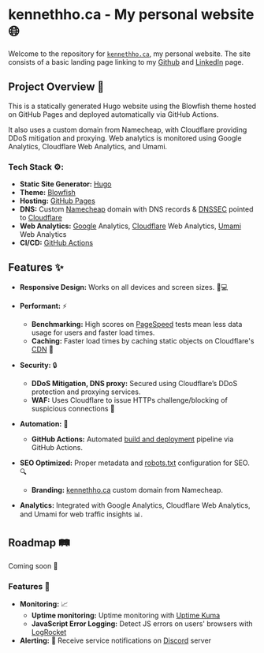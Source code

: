 
# kennethho.ca - My personal website 🌐

Welcome to the repository for [`kennethho.ca`](https://kennethho.ca), my personal website. The site consists of a basic landing page linking to my [Github](https://github.com/im-kenough) and [LinkedIn](https://www.linkedin.com/in/kenneth-yyz) page.

## Project Overview 🚀
This is a statically generated Hugo website using the Blowfish theme hosted on GitHub Pages and deployed automatically via GitHub Actions.

It also uses a custom domain from Namecheap, with Cloudflare providing DDoS mitigation and proxying. Web analytics is monitored using Google Analytics, Cloudflare Web Analytics, and Umami.

### Tech Stack ⚙️:

- **Static Site Generator:** [Hugo](https://gohugo.io/)
- **Theme:** [Blowfish](https://themes.gohugo.io/themes/blowfish/)
- **Hosting:** [GitHub Pages](https://pages.github.com/)
- **DNS:** Custom [Namecheap](https://www.namecheap.com/) domain with DNS records & [DNSSEC](https://dnssec-analyzer.verisignlabs.com/kennethho.ca) pointed to [Cloudflare](https://www.cloudflare.com/en-ca/learning/cdn/glossary/reverse-proxy/)
- **Web Analytics:** [Google](https://marketingplatform.google.com/about/analytics/) Analytics, [Cloudflare](https://www.cloudflare.com/en-ca/web-analytics/) Web Analytics, [Umami](https://umami.is/) Web Analytics
- **CI/CD:** [GitHub Actions](https://docs.github.com/en/actions)

## Features ✨

- **Responsive Design:** Works on all devices and screen sizes. 📱💻
- **Performant:** ⚡
  - **Benchmarking:** High scores on [PageSpeed](https://pagespeed.web.dev/) tests mean less data usage for users and faster load times.
  - **Caching:** Faster load times by caching static objects on Cloudflare's [CDN](https://www.cloudflare.com/en-ca/application-services/products/cdn/) 🚀
- **Security:** 🔒
  - **DDoS Mitigation, DNS proxy:** Secured using Cloudflare’s DDoS protection and proxying services.
  - **WAF:** Uses Cloudflare to issue HTTPs challenge/blocking of suspicious connections 🚧
- **Automation:** 🤖
  - **GitHub Actions:** Automated [build and deployment](.github/workflows/deploy.yml) pipeline via GitHub Actions.
- **SEO Optimized:** Proper metadata and [robots.txt](layouts/robots.txt) configuration for SEO. 🔍
  - **Branding:** [kennethho.ca](https://kennethho.ca) custom domain from Namecheap.

- **Analytics:** Integrated with Google Analytics, Cloudflare Web Analytics, and Umami for web traffic insights 📊.

## Roadmap 🛤️

Coming soon 🚧

### Features 🌟
- **Monitoring:** 📈
  - **Uptime monitoring:** Uptime monitoring with [Uptime Kuma](https://github.com/louislam/uptime-kuma) 
  - **JavaScript Error Logging:** Detect JS errors on users' browsers with [LogRocket](https://logrocket.com/)
- **Alerting:** 🔔 Receive service notifications on [Discord](https://github.com/caronc/apprise/wiki/Notify_discord) server